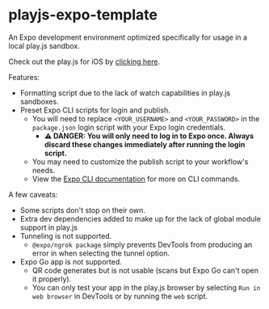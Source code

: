 # playjs-expo-template

An Expo development environment optimized specifically for usage in a local play.js sandbox.

Check out the play.js for iOS by [clicking here](https://apps.apple.com/us/app/play-js-javascript-ide/id1423330822).

Features:

- Formatting script due to the lack of watch capabilities in play.js sandboxes.
- Preset Expo CLI scripts for login and publish.
  - You will need to replace `<YOUR_USERNAME>` and `<YOUR_PASSWORD>` in the `package.json` login script with your Expo login credentials. 
    - __:warning: DANGER: You will only need to log in to Expo once. Always discard these changes immediately after running the login script.__
  - You may need to customize the publish script to your workflow's needs.
  - View the [Expo CLI documentation](https://docs.expo.dev/workflow/expo-cli/) for more on CLI commands.

A few caveats:

- Some scripts don't stop on their own.
- Extra dev dependencies added to make up for the lack of global module support in play.js
- Tunneling is not supported.
  - `@expo/ngrok package` simply prevents DevTools from producing an error in when selecting the tunnel option.
- Expo Go app is not supported.
  - QR code generates but is not usable (scans but Expo Go can't open it properly).
  - You can only test your app in the play.js browser by selecting `Run in web browser` in DevTools or by running the `web` script.